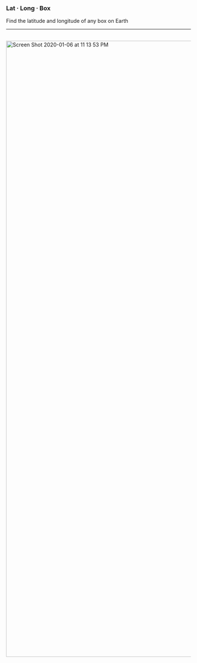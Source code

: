### Lat · Long · Box

Find the latitude and longitude of any box on Earth

-----

<br>

<img width="1680" alt="Screen Shot 2020-01-06 at 11 13 53 PM" src="https://user-images.githubusercontent.com/3156114/71875856-3c3f3300-30da-11ea-924d-7bb58105f351.png">
